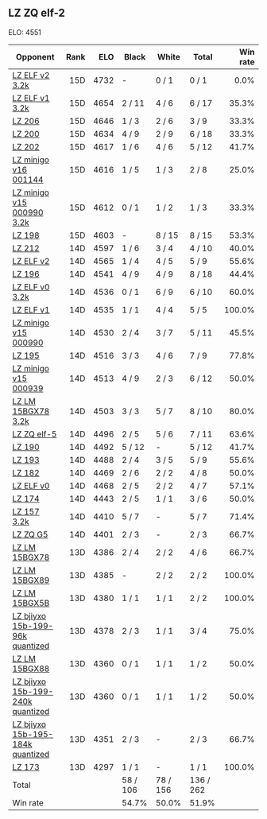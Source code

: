 ## LZ ZQ elf-2 ##

ELO: 4551

Opponent | Rank | ELO | Black | White | Total | Win rate
---------|-----:|----:|-------|-------|-------|-------:
[LZ ELF v2 3.2k](LZ%20ELF%20v2%203.2k.md) | 15D | 4732 | - | 0 / 1 | 0 / 1 | 0.0%
[LZ ELF v1 3.2k](LZ%20ELF%20v1%203.2k.md) | 15D | 4654 | 2 / 11 | 4 / 6 | 6 / 17 | 35.3%
[LZ 206](LZ%20206.md) | 15D | 4646 | 1 / 3 | 2 / 6 | 3 / 9 | 33.3%
[LZ 200](LZ%20200.md) | 15D | 4634 | 4 / 9 | 2 / 9 | 6 / 18 | 33.3%
[LZ 202](LZ%20202.md) | 15D | 4617 | 1 / 6 | 4 / 6 | 5 / 12 | 41.7%
[LZ minigo v16 001144](LZ%20minigo%20v16%20001144.md) | 15D | 4616 | 1 / 5 | 1 / 3 | 2 / 8 | 25.0%
[LZ minigo v15 000990 3.2k](LZ%20minigo%20v15%20000990%203.2k.md) | 15D | 4612 | 0 / 1 | 1 / 2 | 1 / 3 | 33.3%
[LZ 198](LZ%20198.md) | 15D | 4603 | - | 8 / 15 | 8 / 15 | 53.3%
[LZ 212](LZ%20212.md) | 14D | 4597 | 1 / 6 | 3 / 4 | 4 / 10 | 40.0%
[LZ ELF v2](LZ%20ELF%20v2.md) | 14D | 4565 | 1 / 4 | 4 / 5 | 5 / 9 | 55.6%
[LZ 196](LZ%20196.md) | 14D | 4541 | 4 / 9 | 4 / 9 | 8 / 18 | 44.4%
[LZ ELF v0 3.2k](LZ%20ELF%20v0%203.2k.md) | 14D | 4536 | 0 / 1 | 6 / 9 | 6 / 10 | 60.0%
[LZ ELF v1](LZ%20ELF%20v1.md) | 14D | 4535 | 1 / 1 | 4 / 4 | 5 / 5 | 100.0%
[LZ minigo v15 000990](LZ%20minigo%20v15%20000990.md) | 14D | 4530 | 2 / 4 | 3 / 7 | 5 / 11 | 45.5%
[LZ 195](LZ%20195.md) | 14D | 4516 | 3 / 3 | 4 / 6 | 7 / 9 | 77.8%
[LZ minigo v15 000939](LZ%20minigo%20v15%20000939.md) | 14D | 4513 | 4 / 9 | 2 / 3 | 6 / 12 | 50.0%
[LZ LM 15BGX78 3.2k](LZ%20LM%2015BGX78%203.2k.md) | 14D | 4503 | 3 / 3 | 5 / 7 | 8 / 10 | 80.0%
[LZ ZQ elf-5](LZ%20ZQ%20elf-5.md) | 14D | 4496 | 2 / 5 | 5 / 6 | 7 / 11 | 63.6%
[LZ 190](LZ%20190.md) | 14D | 4492 | 5 / 12 | - | 5 / 12 | 41.7%
[LZ 193](LZ%20193.md) | 14D | 4488 | 2 / 4 | 3 / 5 | 5 / 9 | 55.6%
[LZ 182](LZ%20182.md) | 14D | 4469 | 2 / 6 | 2 / 2 | 4 / 8 | 50.0%
[LZ ELF v0](LZ%20ELF%20v0.md) | 14D | 4468 | 2 / 5 | 2 / 2 | 4 / 7 | 57.1%
[LZ 174](LZ%20174.md) | 14D | 4443 | 2 / 5 | 1 / 1 | 3 / 6 | 50.0%
[LZ 157 3.2k](LZ%20157%203.2k.md) | 14D | 4410 | 5 / 7 | - | 5 / 7 | 71.4%
[LZ ZQ G5](LZ%20ZQ%20G5.md) | 14D | 4401 | 2 / 3 | - | 2 / 3 | 66.7%
[LZ LM 15BGX78](LZ%20LM%2015BGX78.md) | 13D | 4386 | 2 / 4 | 2 / 2 | 4 / 6 | 66.7%
[LZ LM 15BGX89](LZ%20LM%2015BGX89.md) | 13D | 4385 | - | 2 / 2 | 2 / 2 | 100.0%
[LZ LM 15BGX5B](LZ%20LM%2015BGX5B.md) | 13D | 4380 | 1 / 1 | 1 / 1 | 2 / 2 | 100.0%
[LZ bjiyxo 15b-199-96k quantized](LZ%20bjiyxo%2015b-199-96k%20quantized.md) | 13D | 4378 | 2 / 3 | 1 / 1 | 3 / 4 | 75.0%
[LZ LM 15BGX88](LZ%20LM%2015BGX88.md) | 13D | 4360 | 0 / 1 | 1 / 1 | 1 / 2 | 50.0%
[LZ bjiyxo 15b-199-240k quantized](LZ%20bjiyxo%2015b-199-240k%20quantized.md) | 13D | 4360 | 0 / 1 | 1 / 1 | 1 / 2 | 50.0%
[LZ bjiyxo 15b-195-184k quantized](LZ%20bjiyxo%2015b-195-184k%20quantized.md) | 13D | 4351 | 2 / 3 | - | 2 / 3 | 66.7%
[LZ 173](LZ%20173.md) | 13D | 4297 | 1 / 1 | - | 1 / 1 | 100.0%
Total | | | 58 / 106 | 78 / 156 | 136 / 262 | 
Win rate| | | 54.7% | 50.0% | 51.9% | 
